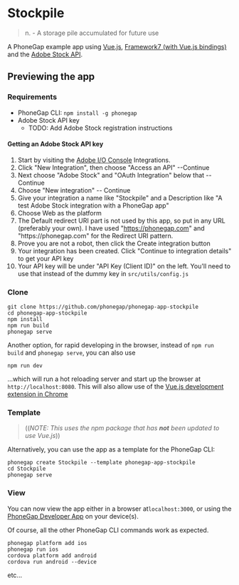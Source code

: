 Stockpile
=========

> n. - A storage pile accumulated for future use

A PhoneGap example app using [Vue.js](https://vuejs.org), [Framework7 (with Vue.js bindings)](http://framework7.io/vue) and the [Adobe Stock API](https://www.adobe.io/apis/creativecloud/stock/).

## Previewing the app

### Requirements

- PhoneGap CLI: `npm install -g phonegap`
- Adobe Stock API key
  - TODO: Add Adobe Stock registration instructions

#### Getting an Adobe Stock API key

1. Start by visiting the [Adobe I/O Console](https://console.adobe.io/integrations) Integrations.
2. Click "New Integration", then choose "Access an API" --Continue
3. Next choose "Adobe Stock" and "OAuth Integration" below that -- Continue
4. Choose "New integration" -- Continue
5. Give your integration a name like "Stockpile" and a Description like "A test Adobe Stock integration with a PhoneGap app"
6. Choose Web as the platform
7. The Default redirect URI part is not used by this app, so put in any URL (preferably your own). I have used "https://phonegap.com" and "https://phonegap\.com" for the Redirect URI pattern.
8. Prove you are not a robot, then click the Create integration button
9. Your integration has been created. Click "Continue to integration details" to get your API key
10. Your API key will be under "API Key (Client ID)" on the left. You'll need to use that instead of the dummy key in `src/utils/config.js`

### Clone

```
git clone https://github.com/phonegap/phonegap-app-stockpile
cd phonegap-app-stockpile
npm install
npm run build
phonegap serve
```

Another option, for rapid developing in the browser, instead of `npm run build` and `phonegap serve`, you can also use

```
npm run dev
```

...which will run a hot reloading server and start up the browser at `http://localhost:8080`. This will also allow use of the [Vue.js development extension in Chrome](https://chrome.google.com/webstore/detail/vuejs-devtools/nhdogjmejiglipccpnnnanhbledajbpd?hl=en)

### Template

> ((*NOTE: This uses the npm package that has **not** been updated to use Vue.js*))

Alternatively, you can use the app as a template for the PhoneGap CLI:

```
phonegap create Stockpile --template phonegap-app-stockpile
cd Stockpile
phonegap serve
```

### View

You can now view the app either in a browser at`localhost:3000`, or using the [PhoneGap Developer App](http://app.phonegap.com/) on your device(s).


Of course, all the other PhoneGap CLI commands work as expected.

```
phonegap platform add ios
phonegap run ios
cordova platform add android
cordova run android --device
```

etc...
